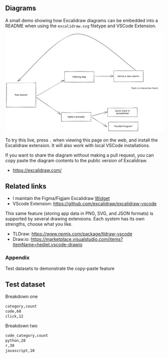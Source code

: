 ## Diagrams

A small demo showing how Excalidraw diagrams can be embedded into a README when using the `excalidraw.svg` filetype and VSCode Extension.

![](./1_sample-diagram.excalidraw.svg)

To try this live, press `.` when viewing this page on the web, and install the Excalidraw extension. It will also work with local VSCode installations.

If you want to share the diagram without making a pull request, you can copy paste the diagram contents to the public version of Excalidraw.

- <https://excalidraw.com/>

## Related links

- I maintain the Figma/Figjam Excalidraw [Widget](https://www.figma.com/community/widget/1047391719101881118)
- VScode Extension: <https://github.com/excalidraw/excalidraw-vscode>

This same feature (storing app data in PNG, SVG, and JSON formats) is supported by several drawing extensions. Each system has its own strengths, choose what you like.

- TLDraw: <https://www.npmjs.com/package/tldraw-vscode>
- Draw.io: <https://marketplace.visualstudio.com/items?itemName=hediet.vscode-drawio>

### Appendix

Test datasets to demonstrate the copy-paste feature

## Test dataset

Breakdown one

```
category,count
code,60
click,12
```

Breakdown two

```
code_category,count
python,20
r,30
javascript,10
```
